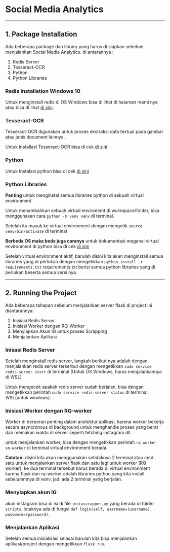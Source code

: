 # Social Media Analytics
---

## 1. Package Installation
Ada beberapa package dan library yang harus di siapkan sebelum menjalankan Social Media Analytics. di antarannya :
1. Redis Server 
2. Tesseract-OCR
3. Python
4. Python Libraries

### Redis Installation Windows 10
Untuk menginstall redis di OS Windows bisa di lihat di halaman resmi nya atau bisa di lihat [di sini](https://redis.io/docs/getting-started/installation/install-redis-on-windows/).

### Tesseract-OCR 
Tesseract-OCR digunakan untuk proses ekstraksi data textual pada gambar atau jenis document lainnya.

Untuk installasi Tesseract-OCR bisa di cek [di sini](https://tesseract-ocr.github.io/tessdoc/Downloads.html)

### Python
Untuk Instalasi python bisa di cek [di sini](https://www.python.org/downloads/)

### Python Libraries
**Penting** untuk menginstal semua libraries python di sebuah virtual environment.

Untuk menambahkan sebuah virtual environemt di workspace/folder, bisa menggunakan cara `python -m venv venv` di terminal.

Setelah itu masuk ke virtual environment dengan mengetik `source venv/bin/activate` di terminal  

**Berbeda OS maka beda juga caranya** untuk dokumentasi megenai virtual environment di python bisa di cek [di sini](https://docs.python.org/3/library/venv.html)

Setelah virtual environment aktif, barulah disini kita akan menginstall semua libraries yang di perlukan dengan mengetikkan `python install -r requirements.txt` requirements.txt berisi semua python libraries yang di perlukan beserta semua versi nya. 

---

## 2. Running the Project
Ada beberapa tahapan sebelum menjalankan server flask di project ini diantarannya:

1. Inisiasi Redis Server
2. Inisiasi Worker dengan RQ-Worker
3. Menyiapkan Akun IG untuk proses Scrapping
4. Menjalankan Aplikasi

### Inisasi Redis Server
Setelah menginstall redis server, langkah berikut nya adalah dengan menjalankan redis server terserbut dengan mengetikkan `sudo service redis-server start` di terminal (Untuk OS Windows, harus menjalankannya di WSL)

Untuk mengecek apakah redis server sudah berjalan, bisa dengan mengetikkan perintah `sudo service redis-server status` di terminal WSL(untuk windows).

### Inisiasi Worker dengan RQ-worker
Worker di berperan penting dalam arsitektur aplikasi, karena worker bekerja secara asyncronous di background untuk menghandle proses yang berat dan memakan waktu di server seperti fetching instagram dll.

untuk menjalankan worker, bisa dengan mengetikkan perintah `rq worker sm-worker` di terminal virtual environment berada.

**Catatan:** disini kita akan menggunakan setidaknya 2 terminal atau cmd . satu untuk menjalankan server flask dan satu lagi untuk worker (RQ-worker), ke dua terminal tersebut harus berada di virtual environment karena flask dan rq-worker adalah libraries python yang kita install sebelummnya di venv. jadi ada 2 terminal yang berjalan.

### Menyiapkan akun IG 
akun instagram bisa di isi di file `instascrapper.py` yang berada di folder `scripts`. letaknya ada di fungsi `def login(self, username=(username), password=(password)`.

### Menjalankan Aplikasi
Setelah semua inisialisasi selasai barulah kita bisa menjalankan aplikasi/project dengan mengetikkan `flask run`.

